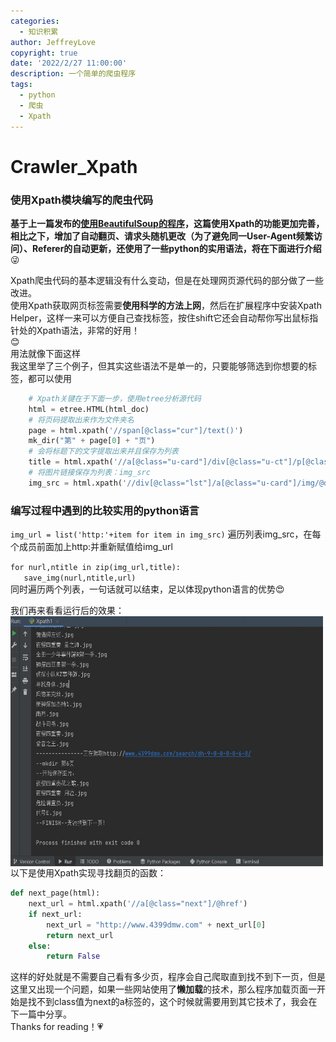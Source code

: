 ```yaml
---
categories:
  - 知识积累
author: JeffreyLove
copyright: true
date: '2022/2/27 11:00:00'
description: 一个简单的爬虫程序
tags:
  - python
  - 爬虫
  - Xpath
---
```

# Crawler_Xpath  
### 使用Xpath模块编写的爬虫代码  
**基于上一篇发布的[使用BeautifulSoup的程序](https://github.com/Jeffrey-love/Crawler_BeautifulSoup)，这篇使用Xpath的功能更加完善，相比之下，增加了自动翻页、请求头随机更改（为了避免同一User-Agent频繁访问）、Referer的自动更新，还使用了一些python的实用语法，将在下面进行介绍**  :stuck_out_tongue_winking_eye:    

Xpath爬虫代码的基本逻辑没有什么变动，但是在处理网页源代码的部分做了一些改进。  
使用Xpath获取网页标签需要**使用科学的方法上网**，然后在扩展程序中安装Xpath Helper，这样一来可以方便自己查找标签，按住shift它还会自动帮你写出鼠标指针处的Xpath语法，非常的好用！  
:blush:  
用法就像下面这样  
我这里举了三个例子，但其实这些语法不是单一的，只要能够筛选到你想要的标签，都可以使用  
```python
    # Xpath关键在于下面一步，使用etree分析源代码
    html = etree.HTML(html_doc)
    # 将页码提取出来作为文件夹名
    page = html.xpath('//span[@class="cur"]/text()')
    mk_dir("第" + page[0] + "页")
    # 会将标题下的文字提取出来并且保存为列表
    title = html.xpath('//a[@class="u-card"]/div[@class="u-ct"]/p[@class="u-tt"]/text()')
    # 将图片链接保存为列表：img_src
    img_src = html.xpath('//div[@class="lst"]/a[@class="u-card"]/img/@data-src')
```

### 编写过程中遇到的比较实用的python语言  
`img_url = list('http:'+item for item in img_src)`  遍历列表img_src，在每个成员前面加上http:并重新赋值给img_url    

`for nurl,ntitle in zip(img_url,title):`  
`   save_img(nurl,ntitle,url)`  
同时遍历两个列表，一句话就可以结束，足以体现python语言的优势:heart_eyes:
      
我们再来看看运行后的效果：  
<img src="https://github.com/Jeffrey-love/Crawler_Xpath/blob/main/Pictures/1.jpg" width = "500" height = "400" alt="" align=center />  
以下是使用Xpath实现寻找翻页的函数：  
```python
def next_page(html):
    next_url = html.xpath('//a[@class="next"]/@href')
    if next_url:
        next_url = "http://www.4399dmw.com" + next_url[0]
        return next_url
    else:
        return False
```  
  
这样的好处就是不需要自己看有多少页，程序会自己爬取直到找不到下一页，但是这里又出现一个问题，如果一些网站使用了**懒加载**的技术，那么程序加载页面一开始是找不到class值为next的a标签的，这个时候就需要用到其它技术了，我会在下一篇中分享。    
Thanks for reading！:heartpulse:  
